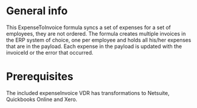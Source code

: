 # General info
This ExpenseToInvoice formula syncs a set of expenses for a set of employees, they are not ordered. 
 The formula creates multiple invoices in the ERP system of choice, one per employee and holds all 
 his/her expenses that are in the payload.  Each expense in the payload is updated with the invoiceId 
 or the error that occurred.

# Prerequisites 
 The included expenseInvoice VDR has transformations to Netsuite, Quickbooks Online and Xero.